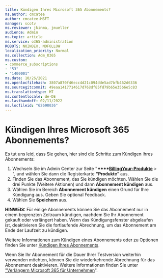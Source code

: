 ```yaml
---
title: Kündigen Ihres Microsoft 365 Abonnements?
ms.author: cmcatee
author: cmcatee-MSFT
manager: scotv
ms.reviewer: jkinma, jmueller
audience: Admin
ms.topic: article
ms.service: o365-administration
ROBOTS: NOINDEX, NOFOLLOW
localization_priority: Normal
ms.collection: Adm_O365
ms.custom:
- commerce_subscriptions
- "53"
- "1400001"
ms.date: 10/26/2021
ms.openlocfilehash: 3807a870f46ecc4d21c094dde5ad7bfb462d6336
ms.sourcegitcommit: 49eaa1417714617d768df85fd79b65e35b6e5c83
ms.translationtype: MT
ms.contentlocale: de-DE
ms.lasthandoff: 02/11/2022
ms.locfileid: "62690036"
---
```

# <a name="canceling-your-microsoft-365-subscription"></a>Kündigen Ihres Microsoft 365 Abonnements?

Es tut uns leid, dass Sie gehen, hier sind die Schritte zum Kündigen Ihres Abonnements:

1. Wechseln Sie im Admin Center zur Seite **"****[BillingYour-Produkte](https://go.microsoft.com/fwlink/p/?linkid=842054)** > ", und wählen Sie dann die Registerkarte **"Produkte**" aus.
2. Finden Sie das Abonnement, das Sie kündigen möchten. Wählen Sie die drei Punkte (Weitere Aktionen) und dann **Abonnement kündigen** aus.
3. Wählen Sie im Bereich **Abonnement kündigen** einen Grund für Ihre Kündigung aus. Geben Sie optional Feedback.
4. Wählen Sie **Speichern** aus.

**HINWEIS:** Für einige Abonnements können Sie das Abonnement nur in einem begrenzten Zeitraum kündigen, nachdem Sie Ihr Abonnement gekauft oder verlängert haben. Wenn das Kündigungsfenster abgelaufen ist, deaktivieren Sie die fortlaufende Abrechnung, um das Abonnement am Ende der Laufzeit zu kündigen.

Weitere Informationen zum Kündigen eines Abonnements oder zu Optionen finden Sie unter [Kündigen Ihres Abonnements](https://docs.microsoft.com/microsoft-365/commerce/subscriptions/cancel-your-subscription).

Wenn Sie Ihr Abonnement für die Dauer Ihrer Testversion weiterhin verwenden möchten, können Sie die wiederkehrende Abrechnung für das Abonnement deaktivieren. Weitere Informationen finden Sie unter ["Verlängern Microsoft 365 für Unternehmen](https://docs.microsoft.com/microsoft-365/commerce/subscriptions/renew-your-subscription)".
